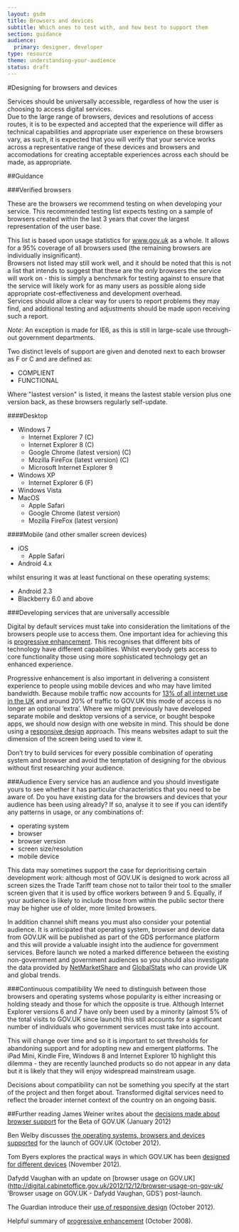 ```yaml
---
layout: gsdm
title: Browsers and devices
subtitle: Which ones to test with, and how best to support them
section: guidance
audience: 
  primary: designer, developer
type: resource
theme: understanding-your-audience
status: draft
---
```

    
#Designing for browsers and devices

Services should be universally accessible, regardless of how the user is choosing to access digital services.  
Due to the large range of browsers, devices and resolutions of access routes, it is to be expected and accepted that the experience will differ as technical capabilities and appropriate user experience on these browsers vary, as such, it is expected that you will verify that your service works across a representative range of these devices and browsers and accomodations for creating acceptable experiences across each should be made, as appropriate.

##Guidance

###Verified browsers 

These are the browsers we recommend testing on when developing your service.  This recommended testing list expects testing on a sample of browsers created within the last 3 years that cover the largest representation of the user base.  

This list is based upon usage statistics for www.gov.uk as a whole.  It allows for a 95% coverage of all browsers used (the remaining browsers are individually insignificant).  
Browsers not listed may still work well, and it should be noted that this is not a list that intends to suggest that these are the *only* browsers the service will work on - this is simply a benchmark for testing against to ensure that the service will likely work for as many users as possible along side appropriate cost-effectiveness and development overhead.  
Services should allow a clear way for users to report problems they may find, and additional testing and adjustments should be made upon receiving such a report.

*Note*: An exception is made for IE6, as this is still in large-scale use through-out government departments.

Two distinct levels of support are given and denoted next to each browser as F or C and are defined as:
* COMPLIENT
* FUNCTIONAL

Where "lastest version" is listed, it means the lastest stable version plus one version back, as these browsers regularly self-update.

####Desktop
* Windows 7
  * Internet Explorer 7 (C)
  * Internet Explorer 8 (C)
  * Google Chrome (latest version) (C)
  * Mozilla FireFox (latest version) (C)
  * Microsoft Internet Explorer 9
* Windows XP
  * Internet Explorer 6 (F)
* Windows Vista
* MacOS
  * Apple Safari
  * Google Chrome (latest version)
  * Mozilla FireFox (latest version)

####Mobile (and other smaller screen devices)
* iOS
  * Apple Safari
* Android 4.x

whilst ensuring it was at least functional on these operating systems:
* Android 2.3
* Blackberry 6.0 and above


###Developing services that are universally accessible

Digital by default services must take into consideration the limitations of the browsers people use to access them. One important idea for achieving this is [progressive enhancement](http://en.wikipedia.org/wiki/Progressive_enhancement 'Progressive enhancement - Wikipedia'). This recognises that different bits of technology have different capabilities. Whilst everybody gets access to core functionality those using more sophisticated technology get an enhanced experience.

Progressive enhancement is also important in delivering a consistent experience to people using mobile devices and who may have limited bandwidth. Because mobile traffic now accounts for [13% of all internet use in the UK](http://gs.statcounter.com/#mobile_vs_desktop-GB-monthly-201211-201211-bar 'Mobile vs Desktop in United Kingdom on November 2012 | Statcounter Global Stats') and around 20% of traffic to GOV.UK this mode of access is no longer an optional ‘extra’. Where we might previously have developed separate mobile and desktop versions of a service, or bought bespoke apps, we should now design with one website in mind. This should be done using a [responsive design](http://en.wikipedia.org/wiki/Responsive_design 'Responsive Web Design - Wikipedia') approach. This means websites adapt to suit the dimension of the screen being used to view it.

Don’t try to build services for every possible combination of operating system and browser and avoid the temptation of designing for the obvious without first researching your audience.

###Audience
Every service has an audience and you should investigate yours to see whether it has particular characteristics that you need to be aware of. Do you have existing data for the browsers and devices that your audience has been using already? If so, analyse it to see if you can identify any patterns in usage, or any combinations of:
* operating system  
* browser
* browser version
* screen size/resolution
* mobile device

This data may sometimes support the case for deprioritising certain development work: although most of GOV.UK is designed to work across all screen sizes the Trade Tariff team chose not to tailor their tool to the smaller screen given that it is used by office workers between 9 and 5. Equally, if your audience is likely to include those from within the public sector there may be higher use of older, more limited browsers.

In addition channel shift means you must also consider your potential audience. It is anticipated that operating system, browser and device data from GOV.UK will be published as part of the GDS performance platform and this will provide a valuable insight into the audience for government services. Before launch we noted a marked difference between the existing non-government and government audiences so you should also investigate the data provided by [NetMarketShare](http://www.netmarketshare.com 'NetMarketShare') and [GlobalStats](http://gs.statcounter.com 'Statcounter GlobalStats') who can provide UK and global trends.


###Continuous compatibility
We need to distinguish between those browsers and operating systems whose popularity is either increasing or holding steady and those for which the opposite is true. Although Internet Explorer versions 6 and 7 have only been used by a minority (almost 5% of the total visits to GOV.UK since launch) this still accounts for a significant number of individuals who government services must take into account. 

This will change over time and so it is important to set thresholds for abandoning support and for adopting new and emergent platforms. The iPad Mini, Kindle Fire, Windows 8 and Internet Explorer 10 highlight this dilemma - they are recently launched products so do not appear in any data but it is likely that they will enjoy widespread mainstream usage. 

Decisions about compatibility can not be something you specify at the start of the project and then forget about. Transformed digital services need to reflect the broader internet context of the country on an ongoing basis.

##Further reading
James Weiner writes about the [decisions made about browser support](http://digital.cabinetoffice.gov.uk/2012/01/25/support-for-browsers/ 'Support for browsers - James Weiner, GDS') for the Beta of GOV.UK (January 2012)

Ben Welby discusses [the operating systems, browsers and devices supported](http://digital.cabinetoffice.gov.uk/2012/10/11/what-devices-are-we-supporting-at-launch-and-why/ 'What devices are we supporting at launch, and why? - Ben Welby, GDS') for the launch of GOV.UK (October 2012).

Tom Byers explores the practical ways in which GOV.UK has been [designed for different devices](http://digital.cabinetoffice.gov.uk/2012/11/02/designing-for-different-devices/ 'Designing for different devices - Tom Byers, GDS') (November 2012).

Dafydd Vaughan with an update on [browser usage on GOV.UK](http://digital.cabinetoffice.gov.uk/2012/12/12/browser-usage-on-gov-uk/ ‘Browser usage on GOV.UK - Dafydd Vaughan, GDS’) post-launch.

The Guardian introduce their [use of responsive design](http://www.guardian.co.uk/help/developer-blog/2012/oct/18/responsive-design-guardian-introduction 'Responsive design at the Guardian: an introduction') (October 2012).

Helpful summary of [progressive enhancement](http://www.alistapart.com/articles/understandingprogressiveenhancement/ 'Understanding progressive enhancement') (October 2008).

